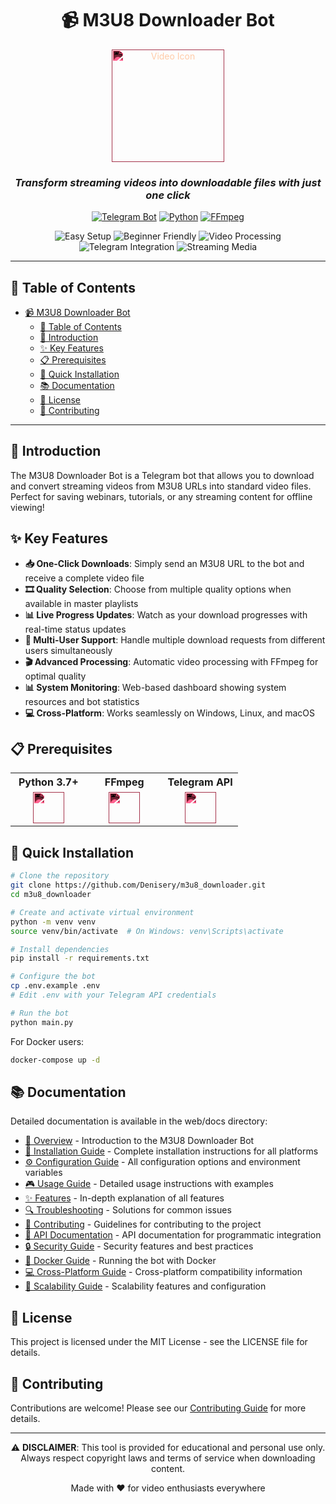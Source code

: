 <div align="center">

# 📹 M3U8 Downloader Bot

<img src="https://raw.githubusercontent.com/FortAwesome/Font-Awesome/6.x/svgs/solid/video.svg" alt="Video Icon" width="180" height="180" style="filter: invert(1) sepia(1) saturate(5) hue-rotate(300deg);"/>

### *Transform streaming videos into downloadable files with just one click*

[![Telegram Bot](https://img.shields.io/badge/Telegram-Bot-2CA5E0?style=for-the-badge&logo=telegram&logoColor=white)](https://core.telegram.org/bots)
[![Python](https://img.shields.io/badge/Made_With-Python-1F425F?style=for-the-badge&logo=python&logoColor=white&color=306998)](https://www.python.org/)
[![FFmpeg](https://img.shields.io/badge/Powered_By-FFmpeg-4285F4?style=for-the-badge&logo=ffmpeg&logoColor=white&color=007808)](https://ffmpeg.org/)

<img src="https://img.shields.io/badge/Easy_Setup-89CFF0" alt="Easy Setup"/> <img src="https://img.shields.io/badge/Beginner_Friendly-A7C7E7" alt="Beginner Friendly"/> <img src="https://img.shields.io/badge/Video_Processing-6495ED" alt="Video Processing"/> <img src="https://img.shields.io/badge/Telegram_Integration-0096FF" alt="Telegram Integration"/> <img src="https://img.shields.io/badge/Streaming_Media-318CE7" alt="Streaming Media"/>

</div>

---

## 📑 Table of Contents

- [📹 M3U8 Downloader Bot](#-m3u8-downloader-bot)
  - [📑 Table of Contents](#-table-of-contents)
  - [🌟 Introduction](#-introduction)
  - [✨ Key Features](#-key-features)
  - [📋 Prerequisites](#-prerequisites)
  - [🚀 Quick Installation](#-quick-installation)
  - [📚 Documentation](#-documentation)
  - [📜 License](#-license)
  - [🤝 Contributing](#-contributing)

---

## 🌟 Introduction

The M3U8 Downloader Bot is a Telegram bot that allows you to download and convert streaming videos from M3U8 URLs into standard video files. Perfect for saving webinars, tutorials, or any streaming content for offline viewing!

## ✨ Key Features

- **📥 One-Click Downloads**: Simply send an M3U8 URL to the bot and receive a complete video file
- **🎞️ Quality Selection**: Choose from multiple quality options when available in master playlists
- **📊 Live Progress Updates**: Watch as your download progresses with real-time status updates
- **🔄 Multi-User Support**: Handle multiple download requests from different users simultaneously
- **🎬 Advanced Processing**: Automatic video processing with FFmpeg for optimal quality
- **📊 System Monitoring**: Web-based dashboard showing system resources and bot statistics
- **💻 Cross-Platform**: Works seamlessly on Windows, Linux, and macOS

## 📋 Prerequisites

<table>
  <tr>
    <th width="33%">Python 3.7+</th>
    <th width="33%">FFmpeg</th>
    <th width="33%">Telegram API</th>
  </tr>
  <tr>
    <td align="center"><img src="https://raw.githubusercontent.com/FortAwesome/Font-Awesome/6.x/svgs/brands/python.svg" width="50" height="50" style="filter: invert(1) sepia(1) saturate(5) hue-rotate(300deg);"></td>
    <td align="center"><img src="https://raw.githubusercontent.com/FortAwesome/Font-Awesome/6.x/svgs/solid/film.svg" width="50" height="50" style="filter: invert(1) sepia(1) saturate(5) hue-rotate(300deg);"></td>
    <td align="center"><img src="https://raw.githubusercontent.com/FortAwesome/Font-Awesome/6.x/svgs/brands/telegram.svg" width="50" height="50" style="filter: invert(1) sepia(1) saturate(5) hue-rotate(300deg);"></td>
  </tr>
</table>

## 🚀 Quick Installation

```bash
# Clone the repository
git clone https://github.com/Denisery/m3u8_downloader.git
cd m3u8_downloader

# Create and activate virtual environment
python -m venv venv
source venv/bin/activate  # On Windows: venv\Scripts\activate

# Install dependencies
pip install -r requirements.txt

# Configure the bot
cp .env.example .env
# Edit .env with your Telegram API credentials

# Run the bot
python main.py
```

For Docker users:
```bash
docker-compose up -d
```

## 📚 Documentation

Detailed documentation is available in the web/docs directory:

- [📖 Overview](/web/docs/overview.md) - Introduction to the M3U8 Downloader Bot
- [🚀 Installation Guide](/web/docs/installation.md) - Complete installation instructions for all platforms
- [⚙️ Configuration Guide](/web/docs/configuration.md) - All configuration options and environment variables
- [🎮 Usage Guide](/web/docs/usage.md) - Detailed usage instructions with examples
- [✨ Features](/web/docs/features.md) - In-depth explanation of all features
- [🔍 Troubleshooting](/web/docs/troubleshooting.md) - Solutions for common issues
- [🤝 Contributing](/web/docs/contributing.md) - Guidelines for contributing to the project
- [🔌 API Documentation](/web/docs/api.md) - API documentation for programmatic integration
- [🔒 Security Guide](/web/docs/security.md) - Security features and best practices
- [🐳 Docker Guide](/web/docs/docker.md) - Running the bot with Docker
- [💻 Cross-Platform Guide](/web/docs/cross-platform.md) - Cross-platform compatibility information
- [🔄 Scalability Guide](/web/docs/scalability.md) - Scalability features and configuration

## 📜 License

This project is licensed under the MIT License - see the LICENSE file for details.

## 🤝 Contributing

Contributions are welcome! Please see our [Contributing Guide](.github/ISSUE_TEMPLATE) for more details.

---

<div align="center">

⚠️ **DISCLAIMER**: This tool is provided for educational and personal use only. Always respect copyright laws and terms of service when downloading content.

<p>Made with ❤️ for video enthusiasts everywhere</p>
</div>
